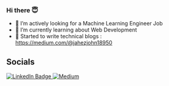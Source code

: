 ### Hi there 😇

- 🔭 I’m actively looking for a Machine Learning Engineer Job
- 🌱 I’m currently learning about Web Development
- 📄 Started to write technical blogs : https://medium.com/@jahezjohn18950

## Socials
<div id="badges">
  <a href="your-linkedin-URL">
    <img src="https://www.linkedin.com/in/jahez-abraham-johny/" alt="LinkedIn Badge"/>
  </a>
  <a href="your-twitter-URL">
    <img src="https://medium.com/@jahezjohn18950" alt="Medium"/>
  </a>
</div>

<!--
**jahez07/jahez07** is a ✨ _special_ ✨ repository because its `README.md` (this file) appears on your GitHub profile.

Here are some ideas to get you started:

- 🔭 I’m currently working on ...
- 🌱 I’m currently learning ...
- 👯 I’m looking to collaborate on ...
- 🤔 I’m looking for help with ...
- 💬 Ask me about ...
- 📫 How to reach me: ...
- 😄 Pronouns: ...
- ⚡ Fun fact: ...
-->

